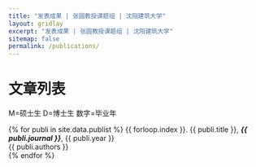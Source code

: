 ```yaml
---
title: "发表成果 | 张圆教授课题组 | 沈阳建筑大学"
layout: gridlay
excerpt: "发表成果 | 张圆教授课题组 | 沈阳建筑大学"
sitemap: false
permalink: /publications/
---
```


# 文章列表

M=硕士生 D=博士生 数字=毕业年

{% for publi in site.data.publist %}
{{ forloop.index }}. {{ publi.title }}, <em><strong>{{ publi.journal }}</strong></em>, {{ publi.year }} <br />
{{ publi.authors }}
<br />
{% endfor %}
